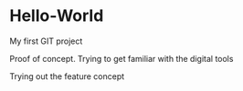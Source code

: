 # Hello-World
My first GIT project

Proof of concept.  Trying to get familiar with the digital tools 

Trying out the feature concept
